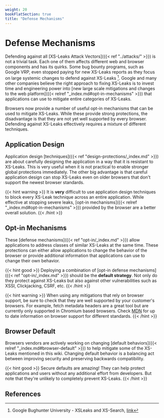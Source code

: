 ```yaml
---
weight: 20
bookFlatSection: true
title: "Defense Mechanisms"
---
```


# Defense Mechanisms

Defending against all [XS-Leaks Attack Vectors]({{< ref "../attacks/" >}}) is not a trivial task. Each one of them affects different web and browser components and has its quirks. Some bug bounty programs, such as Google VRP, even stopped paying for new XS-Leaks reports as they focus on large systemic changes to defend against XS-Leaks [^1]. Google and many other companies believe the right approach to fixing XS-Leaks is to invest time and engineering power into [new large scale mitigations and changes to the web platform]({{< relref "_index.md#opt-in-mechanisms" >}}) that applications can use to mitigate entire categories of XS-Leaks.

Browsers now provide a number of useful opt-in mechanisms that can be used to mitigate XS-Leaks. While these provide strong protections, the disadvantage is that they are not yet well supported by every browser. Defending against XS-Leaks effectively requires a mixture of different techniques. 

## Application Design

Application design [techniques]({{< ref "design-protections/_index.md" >}}) are about carefully designing the application in a way that it is resistant to XS-Leaks. This is very useful when it is not practical to enable stronger global protections immediately. The other big advantage is that careful application design can stop XS-Leaks even on older browsers that don't support the newest browser standards. 

{{< hint warning >}}
It is **very** difficult to use application design techniques to block every XS-Leak technique across an entire application. While effective at stopping severe leaks, [opt-in mechanisms]({{< relref "_index.md#opt-in-mechanisms" >}}) provided by the browser are a better overall solution. 
{{< /hint >}}

## Opt-in Mechanisms

These [defense mechanisms]({{< ref "opt-in/_index.md" >}}) allow applications to address classes of similar XS-Leaks at the same time. These protections can either allow applications to change the behavior of the browser or provide additional information that applications can use to change their own behavior. 

{{< hint good >}}
Deploying a combination of [opt-in defense mechanisms]({{< ref "opt-in/_index.md" >}}) should be the **default strategy**. Not only do they protect against XS-Leaks but also against other vulnerabilities such as XSSI, Clickjacking, CSRF, etc.
{{< /hint >}}

{{< hint warning >}}
When using any mitigations that rely on browser support, be sure to check that they are well supported by your customer's browsers. For example, fetch metadata headers are a great tool but are currently only supported in Chromium based browsers. Check [MDN](https://developer.mozilla.org/en-US/) for up to date information on browser support for different standards. 
{{< /hint >}}

## Browser Default

Browsers vendors are actively working on changing [default behaviors]({{< relref "_index.md#browser-default" >}}) to help mitigate some of the XS-Leaks mentioned in this wiki. Changing default behavior is a balancing act between improving security and preserving backwards compatibility. 

{{< hint good >}}
Secure defaults are amazing! They can help protect applications and users without any additional effort from developers. But note that they're unlikely to completely prevent XS-Leaks. 
{{< /hint >}}

## References

[^1]: Google Bughunter University - XSLeaks and XS-Search, [link](https://sites.google.com/site/bughunteruniversity/nonvuln/xsleaks)
